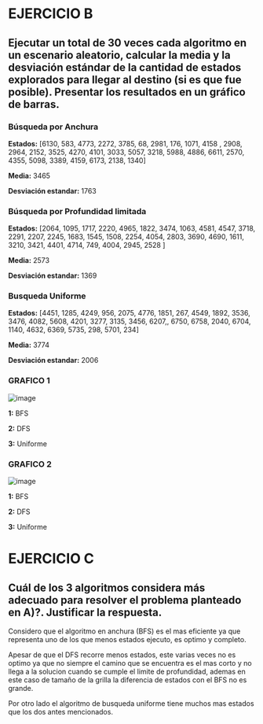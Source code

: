 # EJERCICIO B 
## Ejecutar un total de 30 veces cada algoritmo en un escenario aleatorio, calcular la media y la desviación estándar de la cantidad de estados explorados para llegar al destino (si es que fue posible). Presentar los resultados en un gráfico de barras.
### Búsqueda por Anchura

**Estados:** [6130, 583, 4773, 2272, 3785, 68, 2981, 176, 1071, 4158 , 2908, 2964, 2152, 3525, 4270, 4101, 3033, 5057, 3218, 5988, 4886, 6611, 2570, 4355, 5098, 3389, 4159, 6173, 2138, 1340]

**Media:** 3465

**Desviación estandar:** 1763

### Búsqueda por Profundidad limitada

**Estados:** [2064, 1095, 1717, 2220, 4965, 1822, 3474, 1063, 4581, 4547, 3718, 2291, 2207, 2245, 1683, 1545, 1508, 2254, 4054, 2803, 3690, 4690, 1611, 3210, 3421, 4401, 4714, 749, 4004, 2945, 2528 ]

**Media:** 2573

**Desviación estandar:** 1369

### Busqueda Uniforme

**Estados:** [4451, 1285, 4249, 956, 2075, 4776, 1851, 267, 4549, 1892, 3536, 3476, 4082, 5608, 4201, 3277, 3135, 3456, 6207,, 6750, 6758, 2040, 6704, 1140, 4632, 6369, 5735, 298, 5701, 234]

**Media:** 3774

**Desviación estandar:** 2006

### GRAFICO 1
![image](https://user-images.githubusercontent.com/88351747/131232723-17a66ca3-ebe3-44ac-89d0-7a66e4e10dd3.png)

**1:** BFS

**2:** DFS

**3:** Uniforme

### GRAFICO 2
![image](https://user-images.githubusercontent.com/88351747/131232796-e5dac547-6942-46af-ab1d-c143f6fef60e.png)

**1:** BFS

**2:** DFS

**3:** Uniforme


# EJERCICIO C 
## Cuál de los 3 algoritmos considera más adecuado para resolver el problema planteado en A)?. Justificar la respuesta.

Considero que el algoritmo en anchura (BFS) es el mas eficiente ya que representa uno de los que menos estados ejecuto, es optimo y completo. 

Apesar de que el DFS recorre menos estados, este varias veces no es optimo ya que no siempre el camino que se encuentra es el mas corto y no llega a la solucion cuando se cumple el limite de profundidad, ademas en este caso de tamaño de la grilla la diferencia de estados con el BFS no es grande.

Por otro lado el algoritmo de busqueda uniforme tiene muchos mas estados que los dos antes mencionados.
